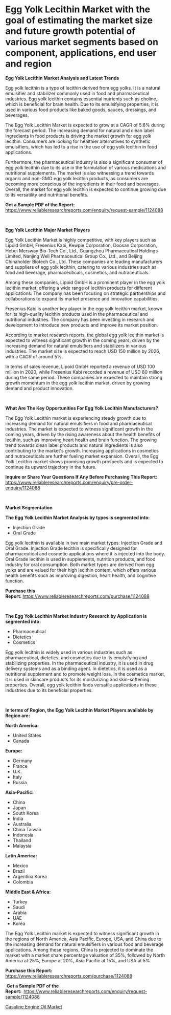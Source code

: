 <p><h1>Egg Yolk Lecithin Market with the goal of estimating the market size and future growth potential of various market segments based on component, applications, end user and region</h1></p><p><strong>Egg Yolk Lecithin Market Analysis and Latest Trends</strong></p>
<p><p>Egg yolk lecithin is a type of lecithin derived from egg yolks. It is a natural emulsifier and stabilizer commonly used in food and pharmaceutical industries. Egg yolk lecithin contains essential nutrients such as choline, which is beneficial for brain health. Due to its emulsifying properties, it is used in various food products like baked goods, sauces, dressings, and beverages.</p><p>The Egg Yolk Lecithin Market is expected to grow at a CAGR of 5.6% during the forecast period. The increasing demand for natural and clean label ingredients in food products is driving the market growth for egg yolk lecithin. Consumers are looking for healthier alternatives to synthetic emulsifiers, which has led to a rise in the use of egg yolk lecithin in food applications.</p><p>Furthermore, the pharmaceutical industry is also a significant consumer of egg yolk lecithin due to its use in the formulation of various medications and nutritional supplements. The market is also witnessing a trend towards organic and non-GMO egg yolk lecithin products, as consumers are becoming more conscious of the ingredients in their food and beverages. Overall, the market for egg yolk lecithin is expected to continue growing due to its versatility and nutritional benefits.</p></p>
<p><strong>Get a Sample PDF of the Report:&nbsp;</strong> <a href="https://www.reliableresearchreports.com/enquiry/request-sample/1124088">https://www.reliableresearchreports.com/enquiry/request-sample/1124088</a></p>
<p>&nbsp;</p>
<p><strong>Egg Yolk Lecithin Major Market Players</strong></p>
<p><p>Egg Yolk Lecithin Market is highly competitive, with key players such as Lipoid GmbH, Fresenius Kabi, Kewpie Corporation, Doosan Corporation, Hebei Mersway Bio-Tech Co., Ltd., Guangzhou Pharmaceutical Holdings Limited, Nanjing Well Pharmaceutical Group Co., Ltd., and Beijing Chinaholder Biotech Co., Ltd. These companies are leading manufacturers and suppliers of egg yolk lecithin, catering to various industries such as food and beverage, pharmaceuticals, cosmetics, and nutraceuticals.</p><p>Among these companies, Lipoid GmbH is a prominent player in the egg yolk lecithin market, offering a wide range of lecithin products for different applications. The company has been focusing on strategic partnerships and collaborations to expand its market presence and innovation capabilities.</p><p>Fresenius Kabi is another key player in the egg yolk lecithin market, known for its high-quality lecithin products used in the pharmaceutical and nutritional industries. The company has been investing in research and development to introduce new products and improve its market position.</p><p>According to market research reports, the global egg yolk lecithin market is expected to witness significant growth in the coming years, driven by the increasing demand for natural emulsifiers and stabilizers in various industries. The market size is expected to reach USD 150 million by 2026, with a CAGR of around 5%.</p><p>In terms of sales revenue, Lipoid GmbH reported a revenue of USD 100 million in 2020, while Fresenius Kabi recorded a revenue of USD 80 million during the same period. These companies are expected to maintain strong growth momentum in the egg yolk lecithin market, driven by growing demand and product innovation.</p></p>
<p>&nbsp;</p>
<p><strong>What Are The Key Opportunities For Egg Yolk Lecithin Manufacturers?</strong></p>
<p><p>The Egg Yolk Lecithin market is experiencing steady growth due to increasing demand for natural emulsifiers in food and pharmaceutical industries. The market is expected to witness significant growth in the coming years, driven by the rising awareness about the health benefits of lecithin, such as improving heart health and brain function. The growing trend towards clean label products and natural ingredients is also contributing to the market's growth. Increasing applications in cosmetics and nutraceuticals are further fueling market expansion. Overall, the Egg Yolk Lecithin market shows promising growth prospects and is expected to continue its upward trajectory in the future.</p></p>
<p><strong>Inquire or Share Your Questions If Any Before Purchasing This Report:</strong> <a href="https://www.reliableresearchreports.com/enquiry/pre-order-enquiry/1124088">https://www.reliableresearchreports.com/enquiry/pre-order-enquiry/1124088</a></p>
<p>&nbsp;</p>
<p><strong>Market Segmentation</strong></p>
<p><strong>The Egg Yolk Lecithin Market Analysis by types is segmented into:</strong></p>
<p><ul><li>Injection Grade</li><li>Oral Grade</li></ul></p>
<p><p>Egg yolk lecithin is available in two main market types: Injection Grade and Oral Grade. Injection Grade lecithin is specifically designed for pharmaceutical and cosmetic applications where it is injected into the body. Oral Grade lecithin is used in supplements, nutrition products, and food industry for oral consumption. Both market types are derived from egg yolks and are valued for their high lecithin content, which offers various health benefits such as improving digestion, heart health, and cognitive function.</p></p>
<p><strong>Purchase this Report:&nbsp;</strong><a href="https://www.reliableresearchreports.com/purchase/1124088">https://www.reliableresearchreports.com/purchase/1124088</a></p>
<p>&nbsp;</p>
<p><strong>The Egg Yolk Lecithin Market Industry Research by Application is segmented into:</strong></p>
<p><ul><li>Pharmaceutical</li><li>Dietetics</li><li>Cosmetics</li></ul></p>
<p><p>Egg yolk lecithin is widely used in various industries such as pharmaceutical, dietetics, and cosmetics due to its emulsifying and stabilizing properties. In the pharmaceutical industry, it is used in drug delivery systems and as a binding agent. In dietetics, it is used as a nutritional supplement and to promote weight loss. In the cosmetics market, it is used in skincare products for its moisturizing and skin-softening properties. Overall, egg yolk lecithin finds versatile applications in these industries due to its beneficial properties.</p></p>
<p>&nbsp;</p>
<p><strong>In terms of Region, the Egg Yolk Lecithin Market Players available by Region are:</strong></p>
<p>
    <p> <strong> North America: </strong>
        <ul>
            <li>United States</li>
            <li>Canada</li>
        </ul>
        </p> 
    <p> <strong> Europe: </strong>
        <ul>
            <li>Germany</li>
            <li>France</li>
            <li>U.K.</li>
            <li>Italy</li>
            <li>Russia</li>
        </ul>
        </p> 
    <p> <strong> Asia-Pacific: </strong>
        <ul>
            <li>China</li>
            <li>Japan</li>
            <li>South Korea</li>
            <li>India</li>
            <li>Australia</li>
            <li>China Taiwan</li>
            <li>Indonesia</li>
            <li>Thailand</li>
            <li>Malaysia</li>
        </ul>
        </p> 
    <p> <strong> Latin America: </strong>
        <ul>
            <li>Mexico</li>
            <li>Brazil</li>
            <li>Argentina Korea</li>
            <li>Colombia</li>
        </ul>
        </p> 
    <p> <strong> Middle East & Africa: </strong>
        <ul>
            <li>Turkey</li>
            <li>Saudi</li>
            <li>Arabia</li>
            <li>UAE</li>
            <li>Korea</li>
        </ul>
    </p>
    </p>
<p><p>The Egg Yolk Lecithin market is expected to witness significant growth in the regions of North America, Asia Pacific, Europe, USA, and China due to the increasing demand for natural emulsifiers in various food and beverage applications. Among these regions, China is projected to dominate the market with a market share percentage valuation of 35%, followed by North America at 25%, Europe at 20%, Asia Pacific at 15%, and USA at 5%.</p></p>
<p><strong>Purchase this Report: </strong><a href="https://www.reliableresearchreports.com/purchase/1124088">https://www.reliableresearchreports.com/purchase/1124088</a></p>
<p>&nbsp;<strong>Get a Sample PDF of the Report:&nbsp;&nbsp;</strong><a href="https://www.reliableresearchreports.com/enquiry/request-sample/1124088">https://www.reliableresearchreports.com/enquiry/request-sample/1124088</a></p>
<p><strong></strong></p>
<p><p><a href="https://github.com/nicholepatriciadoylenwnrjr0/Market-Research-Report-List-1/blob/main/gasoline-engine-oil-market.md">Gasoline Engine Oil Market</a></p></p>